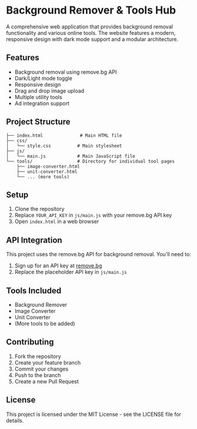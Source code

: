 # Background Remover & Tools Hub

A comprehensive web application that provides background removal functionality and various online tools. The website features a modern, responsive design with dark mode support and a modular architecture.

## Features

- Background removal using remove.bg API
- Dark/Light mode toggle
- Responsive design
- Drag and drop image upload
- Multiple utility tools
- Ad integration support

## Project Structure

```
├── index.html              # Main HTML file
├── css/
│   └── style.css          # Main stylesheet
├── js/
│   └── main.js            # Main JavaScript file
└── tools/                 # Directory for individual tool pages
    ├── image-converter.html
    ├── unit-converter.html
    └── ... (more tools)
```

## Setup

1. Clone the repository
2. Replace `YOUR_API_KEY` in `js/main.js` with your remove.bg API key
3. Open `index.html` in a web browser

## API Integration

This project uses the remove.bg API for background removal. You'll need to:
1. Sign up for an API key at [remove.bg](https://www.remove.bg/api)
2. Replace the placeholder API key in `js/main.js`

## Tools Included

- Background Remover
- Image Converter
- Unit Converter
- (More tools to be added)

## Contributing

1. Fork the repository
2. Create your feature branch
3. Commit your changes
4. Push to the branch
5. Create a new Pull Request

## License

This project is licensed under the MIT License - see the LICENSE file for details. 